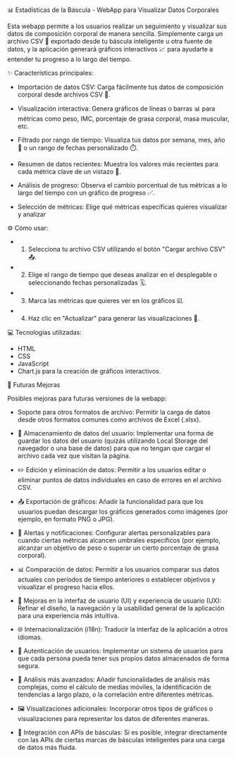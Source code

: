 
📊 Estadísticas de la Báscula - WebApp para Visualizar Datos Corporales

Esta webapp permite a los usuarios realizar un seguimiento y visualizar sus datos de composición corporal de manera sencilla. Simplemente carga un archivo CSV 📁 exportado desde tu báscula inteligente u otra fuente de datos, y la aplicación generará gráficos interactivos 📈 para ayudarte a entender tu progreso a lo largo del tiempo.

✨ Características principales:

- Importación de datos CSV: Carga fácilmente tus datos de composición corporal desde archivos CSV 📄.

- Visualización interactiva: Genera gráficos de líneas o barras 📊 para métricas como peso, IMC, porcentaje de grasa corporal, masa muscular, etc.

- Filtrado por rango de tiempo: Visualiza tus datos por semana, mes, año 📅 o un rango de fechas personalizado ⏱️.

- Resumen de datos recientes: Muestra los valores más recientes para cada métrica clave de un vistazo 📰.

- Análisis de progreso: Observa el cambio porcentual de tus métricas a lo largo del tiempo con un gráfico de progreso ✅.

- Selección de métricas: Elige qué métricas específicas quieres visualizar y analizar

⚙️ Cómo usar:

- 1. Selecciona tu archivo CSV utilizando el botón "Cargar archivo CSV" 📤.
- 2. Elige el rango de tiempo que deseas analizar en el desplegable o seleccionando fechas personalizadas 🗓️.
- 3. Marca las métricas que quieres ver en los gráficos ☑️.
- 4. Haz clic en "Actualizar" para generar las visualizaciones 🔄.
  
💻 Tecnologías utilizadas:

- HTML
- CSS
- JavaScript
- Chart.js para la creación de gráficos interactivos.

🚀 Futuras Mejoras

Posibles mejoras para futuras versiones de la webapp:

- Soporte para otros formatos de archivo: Permitir la carga de datos desde otros formatos comunes como archivos de Excel (.xlsx).

- 💾 Almacenamiento de datos del usuario: Implementar una forma de guardar los datos del usuario (quizás utilizando Local Storage del navegador o una base de datos) para que no tengan que cargar el archivo cada vez que visitan la página.

- ✏️ Edición y eliminación de datos: Permitir a los usuarios editar o eliminar puntos de datos individuales en caso de errores en el archivo CSV.

- 📤 Exportación de gráficos: Añadir la funcionalidad para que los usuarios puedan descargar los gráficos generados como imágenes (por ejemplo, en formato PNG o JPG).

- 🔔 Alertas y notificaciones: Configurar alertas personalizables para cuando ciertas métricas alcancen umbrales específicos (por ejemplo, alcanzar un objetivo de peso o superar un cierto porcentaje de grasa corporal).

- 📊 Comparación de datos: Permitir a los usuarios comparar sus datos actuales con períodos de tiempo anteriores o establecer objetivos y visualizar el progreso hacia ellos.

- 🎨 Mejoras en la interfaz de usuario (UI) y experiencia de usuario (UX): Refinar el diseño, la navegación y la usabilidad general de la aplicación para una experiencia más intuitiva.

- 🌐 Internacionalización (i18n): Traducir la interfaz de la aplicación a otros idiomas.

- 🔑 Autenticación de usuarios: Implementar un sistema de usuarios para que cada persona pueda tener sus propios datos almacenados de forma segura.

- 🔬 Análisis más avanzados: Añadir funcionalidades de análisis más complejas, como el cálculo de medias móviles, la identificación de tendencias a largo plazo, o la correlación entre diferentes métricas.

- 🖼️ Visualizaciones adicionales: Incorporar otros tipos de gráficos o visualizaciones para representar los datos de diferentes maneras.

- 🔗 Integración con APIs de básculas: Si es posible, integrar directamente con las APIs de ciertas marcas de básculas inteligentes para una carga de datos más fluida.
